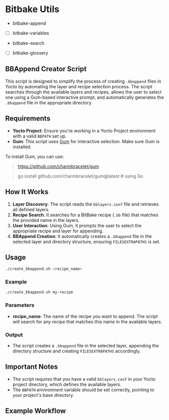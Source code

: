 
# Bitbake Utils
-  bitbake-append
- [ ] bitbake-variables
- bitbake-search
- [ ] bitbake-glossery
## BBAppend Creator Script

This script is designed to simplify the process of creating `.bbappend` files in Yocto by automating the layer and recipe selection process. The script searches through the available layers and recipes, allows the user to select one using a Gum-based interactive prompt, and automatically generates the `.bbappend` file in the appropriate directory.

## Requirements

- **Yocto Project**: Ensure you're working in a Yocto Project environment with a valid `BBPATH` set up.
- **Gum**: This script uses [Gum](https://github.com/charmbracelet/gum) for interactive selection. Make sure Gum is installed.

To install Gum, you can use:

> https://github.com/charmbracelet/gum

> go install github.com/charmbracelet/gum@latest  # using Go


## How It Works

1. **Layer Discovery**: The script reads the `bblayers.conf` file and retrieves all defined layers.
2. **Recipe Search**: It searches for a BitBake recipe (`.bb` file) that matches the provided name in the layers.
3. **User Interaction**: Using Gum, it prompts the user to select the appropriate recipe and layer for appending.
4. **BBAppend Creation**: It automatically creates a `.bbappend` file in the selected layer and directory structure, ensuring `FILESEXTRAPATHS` is set.

## Usage

```bash
./create_bbappend.sh <recipe_name>
```

### Example

```bash
./create_bbappend.sh my-recipe
```

### Parameters

- **recipe_name**: The name of the recipe you want to append. The script will search for any recipe that matches this name in the available layers.

### Output

- The script creates a `.bbappend` file in the selected layer, appending the directory structure and creating `FILESEXTRAPATHS` accordingly.

## Important Notes

- The script requires that you have a valid `bblayers.conf` in your Yocto project directory, which defines the available layers.
- The `BBPATH` environment variable should be set correctly, pointing to your project's base directory.

## Example Workflow

